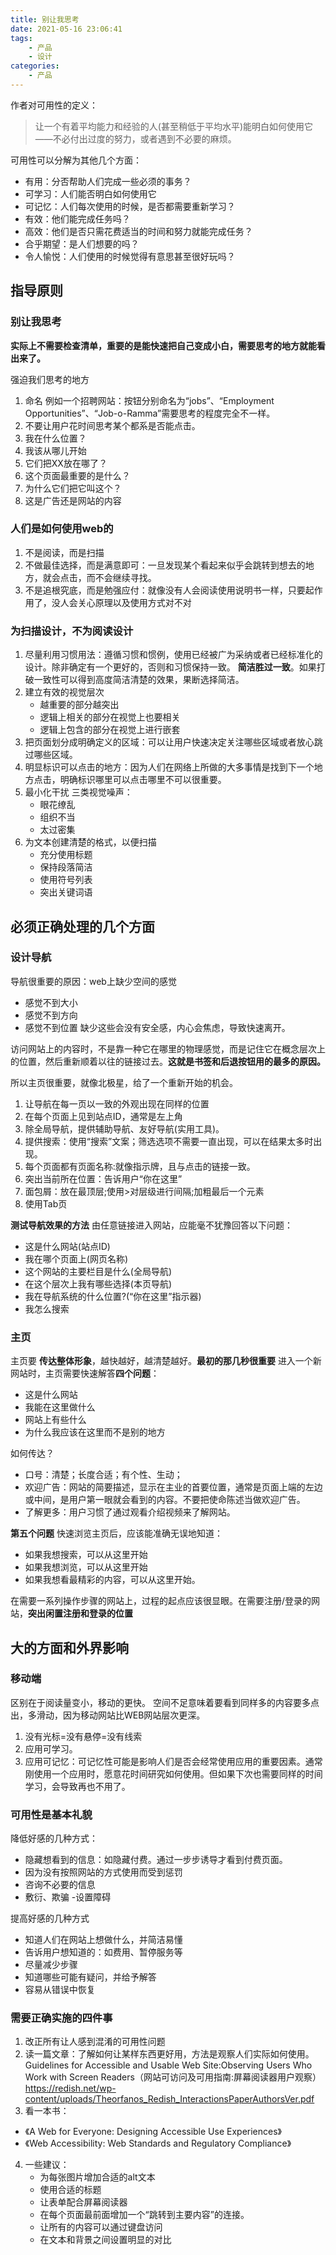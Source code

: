 ```yaml
---
title: 别让我思考
date: 2021-05-16 23:06:41
tags:
    - 产品
    - 设计
categories:
    - 产品
---
```



作者对可用性的定义：
> 让一个有着平均能力和经验的人(甚至稍低于平均水平)能明白如何使用它——不必付出过度的努力，或者遇到不必要的麻烦。

可用性可以分解为其他几个方面：
- 有用：分否帮助人们完成一些必须的事务？
- 可学习：人们能否明白如何使用它
- 可记忆：人们每次使用的时候，是否都需要重新学习？
- 有效：他们能完成任务吗？
- 高效：他们是否只需花费适当的时间和努力就能完成任务？
- 合乎期望：是人们想要的吗？
- 令人愉悦：人们使用的时候觉得有意思甚至很好玩吗？

<!--more-->

## 指导原则

### 别让我思考

**实际上不需要检查清单，重要的是能快速把自己变成小白，需要思考的地方就能看出来了。**

强迫我们思考的地方
1. 命名
例如一个招聘网站：按钮分别命名为“jobs”、“Employment Opportunities”、“Job-o-Ramma”需要思考的程度完全不一样。
2. 不要让用户花时间思考某个都系是否能点击。
3. 我在什么位置？
4. 我该从哪儿开始
5. 它们把XX放在哪了？
6. 这个页面最重要的是什么？
7. 为什么它们把它叫这个？
8. 这是广告还是网站的内容

### 人们是如何使用web的
1. 不是阅读，而是扫描
2. 不做最佳选择，而是满意即可：一旦发现某个看起来似乎会跳转到想去的地方，就会点击，而不会继续寻找。
3. 不是追根究底，而是勉强应付：就像没有人会阅读使用说明书一样，只要起作用了，没人会关心原理以及使用方式对不对

### 为扫描设计，不为阅读设计
1. 尽量利用习惯用法：遵循习惯和惯例，使用已经被广为采纳或者已经标准化的设计。除非确定有一个更好的，否则和习惯保持一致。
**简洁胜过一致**。如果打破一致性可以得到高度简洁清楚的效果，果断选择简洁。
2. 建立有效的视觉层次
	- 越重要的部分越突出
	- 逻辑上相关的部分在视觉上也要相关
	- 逻辑上包含的部分在视觉上进行嵌套
3. 把页面划分成明确定义的区域：可以让用户快速决定关注哪些区域或者放心跳过哪些区域。
4. 明显标识可以点击的地方：因为人们在网络上所做的大多事情是找到下一个地方点击，明确标识哪里可以点击哪里不可以很重要。
5. 最小化干扰
	三类视觉噪声：
	- 眼花缭乱
	- 组织不当
	- 太过密集
6. 为文本创建清楚的格式，以便扫描
	- 充分使用标题
	- 保持段落简洁
	- 使用符号列表
	- 突出关键词语
	
## 必须正确处理的几个方面

### 设计导航
导航很重要的原因：web上缺少空间的感觉
- 感觉不到大小
- 感觉不到方向
- 感觉不到位置
缺少这些会没有安全感，内心会焦虑，导致快速离开。

访问网站上的内容时，不是靠一种它在哪里的物理感觉，而是记住它在概念层次上的位置，然后重新顺着以往的链接过去。**这就是书签和后退按钮用的最多的原因。**

所以主页很重要，就像北极星，给了一个重新开始的机会。

1. 让导航在每一页以一致的外观出现在同样的位置
2. 在每个页面上见到站点ID，通常是左上角
3. 除全局导航，提供辅助导航、友好导航(实用工具)。
4. 提供搜索：使用“搜索”文案；筛选选项不需要一直出现，可以在结果太多时出现。
5. 每个页面都有页面名称:就像指示牌，且与点击的链接一致。
6. 突出当前所在位置：告诉用户“你在这里”
7. 面包屑：放在最顶层;使用>对层级进行间隔;加粗最后一个元素
8. 使用Tab页

**测试导航效果的方法**
由任意链接进入网站，应能毫不犹豫回答以下问题：
- 这是什么网站(站点ID)
- 我在哪个页面上(网页名称)
- 这个网站的主要栏目是什么(全局导航)
- 在这个层次上我有哪些选择(本页导航)
- 我在导航系统的什么位置?(“你在这里”指示器)
- 我怎么搜索

### 主页
主页要 **传达整体形象**，越快越好，越清楚越好。**最初的那几秒很重要**
进入一个新网站时，主页需要快速解答**四个问题**：
- 这是什么网站
- 我能在这里做什么
- 网站上有些什么
- 为什么我应该在这里而不是别的地方

如何传达？
- 口号：清楚；长度合适；有个性、生动；
- 欢迎广告：网站的简要描述，显示在主业的首要位置，通常是页面上端的左边或中间，是用户第一眼就会看到的内容。不要把使命陈述当做欢迎广告。
- 了解更多：用户习惯了通过观看介绍视频来了解网站。

**第五个问题**
快速浏览主页后，应该能准确无误地知道：
- 如果我想搜索，可以从这里开始
- 如果我想浏览，可以从这里开始
- 如果我想看最精彩的内容，可以从这里开始。

在需要一系列操作步骤的网站上，过程的起点应该很显眼。在需要注册/登录的网站，**突出闲置注册和登录的位置**

## 大的方面和外界影响
### 移动端
区别在于阅读量变小，移动的更快。
空间不足意味着要看到同样多的内容要多点出，多滑动，因为移动网站比WEB网站层次更深。
1. 没有光标=没有悬停=没有线索
2. 应用可学习。
3. 应用可记忆：可记忆性可能是影响人们是否会经常使用应用的重要因素。通常刚使用一个应用时，愿意花时间研究如何使用。但如果下次也需要同样的时间学习，会导致再也不用了。

### 可用性是基本礼貌
降低好感的几种方式：
- 隐藏想看到的信息：如隐藏付费。通过一步步诱导才看到付费页面。
- 因为没有按照网站的方式使用而受到惩罚
- 咨询不必要的信息
- 敷衍、欺骗
-设置障碍

提高好感的几种方式
- 知道人们在网站上想做什么，并简洁易懂
- 告诉用户想知道的：如费用、暂停服务等
- 尽量减少步骤
- 知道哪些可能有疑问，并给予解答
- 容易从错误中恢复

### 需要正确实施的四件事
1. 改正所有让人感到混淆的可用性问题
2. 读一篇文章：了解如何让某样东西更好用，方法是观察人们实际如何使用。Guidelines for Accessible and Usable Web Site:Observing Users Who Work with Screen Readers（网站可访问及可用指南:屏幕阅读器用户观察）
https://redish.net/wp-content/uploads/Theorfanos_Redish_InteractionsPaperAuthorsVer.pdf
3. 看一本书：
 - 《A Web for Everyone: Designing Accessible Use Experiences》
 - 《Web Accessibility: Web Standards and Regulatory Compliance》
4. 一些建议：
	- 为每张图片增加合适的alt文本
	- 使用合适的标题
	- 让表单配合屏幕阅读器
	- 在每个页面最前面增加一个“跳转到主要内容”的连接。
	- 让所有的内容可以通过键盘访问
	- 在文本和背景之间设置明显的对比
 